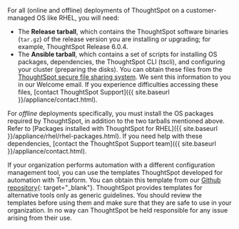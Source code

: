 For all (online and offline) deployments of ThoughtSpot on a customer-managed OS like RHEL, you will need:
- The **Release tarball**, which contains the ThoughtSpot software binaries (`tar.gz`) of the release version you are installing or upgrading; for example, ThoughtSpot Release 6.0.4.
- The **Ansible tarball**, which contains a set of scripts for installing OS packages, dependencies, the ThoughtSpot CLI (tscli), and configuring your cluster (preparing the disks).
You can obtain these files from the <a href="https://thoughtspot.egnyte.com/" target="_blank">ThoughtSpot secure file sharing system</a>. We sent this information to you in our Welcome email. If you experience difficulties accessing these files, [contact ThoughtSpot Support]({{ site.baseurl }}/appliance/contact.html).

For *offline* deployments specifically, you must install the OS packages required by ThoughtSpot, in addition to the two tarballs mentioned above. Refer to [Packages installed with ThoughtSpot for RHEL]({{ site.baseurl }}/appliance/rhel/rhel-packages.html). If you need help with these dependencies, [contact the ThoughtSpot Support team]({{ site.baseurl }}/appliance/contact.html).

If your organization performs automation with a different configuration management tool, you can use the templates ThoughtSpot developed for automation with Terraform. You can obtain this template from our [Github repository](https://github.com/thoughtspot/community-tools/tree/master/ThoughtSpot_Cloud_deployments/AWS/template_Homogeneous_cluster_ssm){: target="_blank"}. ThoughtSpot provides templates for alternative tools only as generic guidelines. You should review the templates before using them and make sure that they are safe to use in your organization. In no way can ThoughtSpot be held responsible for any issue arising from their use.
